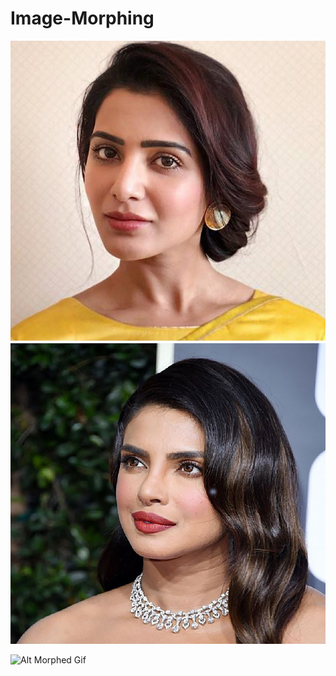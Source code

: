 # Image-Morphing

![Alt Image1](Images/Lab2/img1.jpg) 
![Alt Image2](Images/Lab2/img21.jpg)

 ![Alt Morphed Gif](morphed1.gif) 
